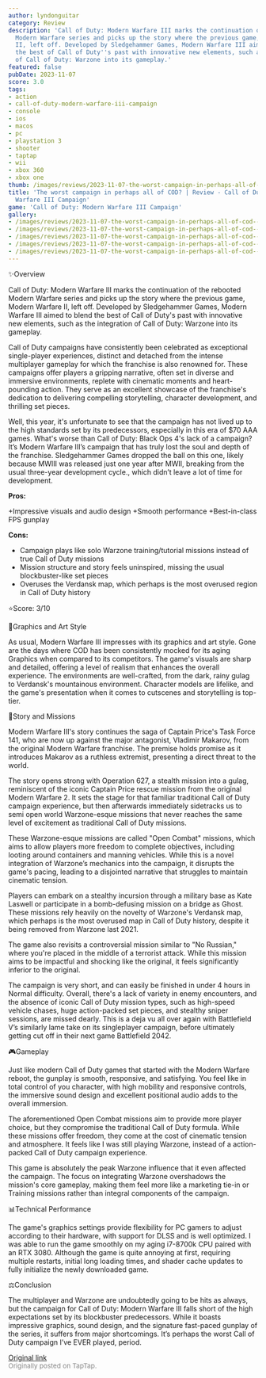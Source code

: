 ```yaml
---
author: lyndonguitar
category: Review
description: 'Call of Duty: Modern Warfare III marks the continuation of the rebooted
  Modern Warfare series and picks up the story where the previous game, Modern Warfare
  II, left off. Developed by Sledgehammer Games, Modern Warfare III aimed to blend
  the best of Call of Duty''s past with innovative new elements, such as the integration
  of Call of Duty: Warzone into its gameplay.'
featured: false
pubDate: 2023-11-07
score: 3.0
tags:
- action
- call-of-duty-modern-warfare-iii-campaign
- console
- ios
- macos
- pc
- playstation 3
- shooter
- taptap
- wii
- xbox 360
- xbox one
thumb: /images/reviews/2023-11-07-the-worst-campaign-in-perhaps-all-of-cod--review---call-of-duty-modern-warfare-iii-campai-0.avif
title: 'The worst campaign in perhaps all of COD? | Review - Call of Duty: Modern
  Warfare III Campaign'
game: 'Call of Duty: Modern Warfare III Campaign'
gallery:
- /images/reviews/2023-11-07-the-worst-campaign-in-perhaps-all-of-cod--review---call-of-duty-modern-warfare-iii-campai-0.avif
- /images/reviews/2023-11-07-the-worst-campaign-in-perhaps-all-of-cod--review---call-of-duty-modern-warfare-iii-campai-1.avif
- /images/reviews/2023-11-07-the-worst-campaign-in-perhaps-all-of-cod--review---call-of-duty-modern-warfare-iii-campai-2.avif
- /images/reviews/2023-11-07-the-worst-campaign-in-perhaps-all-of-cod--review---call-of-duty-modern-warfare-iii-campai-3.avif
- /images/reviews/2023-11-07-the-worst-campaign-in-perhaps-all-of-cod--review---call-of-duty-modern-warfare-iii-campai-4.avif
---
```

✨Overview

Call of Duty: Modern Warfare III marks the continuation of the rebooted Modern Warfare series and picks up the story where the previous game, Modern Warfare II, left off. Developed by Sledgehammer Games, Modern Warfare III aimed to blend the best of Call of Duty's past with innovative new elements, such as the integration of Call of Duty: Warzone into its gameplay.

Call of Duty campaigns have consistently been celebrated as exceptional single-player experiences, distinct and detached from the intense multiplayer gameplay for which the franchise is also renowned for. These campaigns offer players a gripping narrative, often set in diverse and immersive environments, replete with cinematic moments and heart-pounding action. They serve as an excellent showcase of the franchise's dedication to delivering compelling storytelling, character development, and thrilling set pieces.

Well, this year, it's unfortunate to see that the campaign has not lived up to the high standards set by its predecessors, especially in this era of $70 AAA games. What's worse than Call of Duty: Black Ops 4's lack of a campaign? It’s Modern Warfare III’s campaign that has truly lost the soul and depth of the franchise. Sledgehammer Games dropped the ball on this one, likely because MWIII was released just one year after MWII, breaking from the usual three-year development cycle., which didn’t leave a lot of time for development.


**Pros:**


+Impressive visuals and audio design
+Smooth performance
+Best-in-class FPS gunplay


**Cons:**
- Campaign plays like solo Warzone training/tutorial missions instead of true Call of Duty missions
- Mission structure and story feels uninspired, missing the usual blockbuster-like set pieces
- Overuses the Verdansk map, which perhaps is the most overused region in Call of Duty history


⭐️Score: 3/10

🎨Graphics and Art Style

As usual, Modern Warfare III impresses with its graphics and art style. Gone are the days where COD has been consistently mocked for its aging Graphics when compared to its competitors. The game's visuals are sharp and detailed, offering a level of realism that enhances the overall experience. The environments are well-crafted, from the dark, rainy gulag to Verdansk's mountainous environment. Character models are lifelike, and the game's presentation when it comes to cutscenes and storytelling is top-tier.

📖Story and Missions

Modern Warfare III's story continues the saga of Captain Price's Task Force 141, who are now up against the major antagonist, Vladimir Makarov, from the original Modern Warfare franchise. The premise holds promise as it introduces Makarov as a ruthless extremist, presenting a direct threat to the world.

The story opens strong with Operation 627, a stealth mission into a gulag, reminiscent of the iconic Captain Price rescue mission from the original Modern Warfare 2. It sets the stage for that familiar traditional Call of Duty campaign experience, but then afterwards immediately sidetracks us to semi open world Warzone-esque missions that never reaches the same level of excitement as traditional Call of Duty missions.

These Warzone-esque missions are called "Open Combat" missions, which aims to allow players more freedom to complete objectives, including looting around containers and manning vehicles. While this is a novel integration of Warzone’s mechanics into the campaign, it disrupts the game's pacing, leading to a disjointed narrative that struggles to maintain cinematic tension.

Players can embark on a stealthy incursion through a military base as Kate Laswell or participate in a bomb-defusing mission on a bridge as Ghost. These missions rely heavily on the novelty of Warzone's Verdansk map, which perhaps is the most overused map in Call of Duty history, despite it being removed from Warzone last 2021.

The game also revisits a controversial mission similar to "No Russian," where you're placed in the middle of a terrorist attack. While this mission aims to be impactful and shocking like the original, it feels significantly inferior to the original.

The campaign is very short, and can easily be finished in under 4 hours in Normal difficulty. Overall, there's a lack of variety in enemy encounters, and the absence of iconic Call of Duty mission types, such as high-speed vehicle chases, huge action-packed set pieces, and stealthy sniper sessions, are missed dearly. This is a deja vu all over again with Battlefield V’s similarly lame take on its singleplayer campaign, before ultimately getting cut off in their next game Battlefield 2042.

🎮Gameplay

Just like modern Call of Duty games that started with the Modern Warfare reboot, the gunplay is smooth, responsive, and satisfying. You feel like in total control of you character, with high mobility and responsive controls, the immersive sound design and excellent positional audio adds to the overall immersion.

The aforementioned Open Combat missions aim to provide more player choice, but they compromise the traditional Call of Duty formula. While these missions offer freedom, they come at the cost of cinematic tension and atmosphere. It feels like I was still playing Warzone, instead of a action-packed Call of Duty campaign experience. 

This game is absolutely the peak Warzone influence that it even affected the campaign. The focus on integrating Warzone overshadows the mission's core gameplay, making them feel more like a marketing tie-in or Training missions rather than integral components of the campaign.

📊Technical Performance

The game's graphics settings provide flexibility for PC gamers to adjust according to their hardware, with support for DLSS and is well optimized. I was able to run the game smoothly on my aging i7-8700k CPU paired with an RTX 3080. Although the game is quite annoying at first, requiring multiple restarts, initial long loading times, and shader cache updates to fully initialize the newly downloaded game.

⚖️Conclusion

The multiplayer and Warzone are undoubtedly going to be hits as always, but the campaign for Call of Duty: Modern Warfare III falls short of the high expectations set by its blockbuster predecessors. While it boasts impressive graphics, sound design, and the signature fast-paced gunplay of the series, it suffers from major shortcomings. It’s perhaps the worst Call of Duty campaign I’ve EVER played, period.

[Original link](https://www.taptap.io/post/6519285)<br><span style="font-size: 0.95em; color: #888;">Originally posted on TapTap.</span>